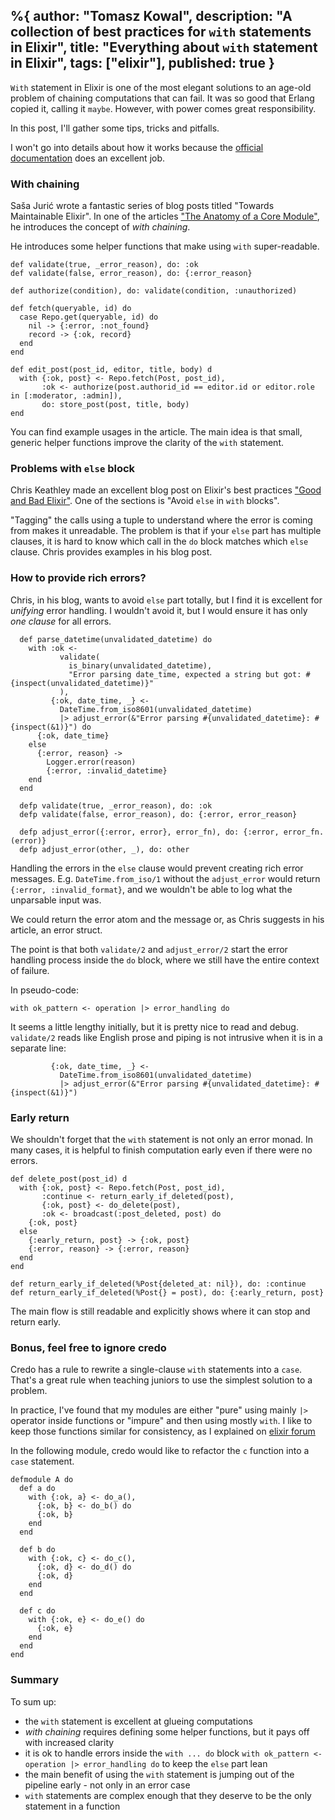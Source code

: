 %{
  author: "Tomasz Kowal",
  description: "A collection of best practices for `with` statements in Elixir",
  title: "Everything about `with` statement in Elixir",
  tags: ["elixir"],
  published: true
}
---

`With` statement in Elixir is one of the most elegant solutions to an age-old problem of chaining computations that can fail.
It was so good that Erlang copied it, calling it `maybe`. 
However, with power comes great responsibility.

In this post, I'll gather some tips, tricks and pitfalls.

I won't go into details about how it works because the [official documentation](https://hexdocs.pm/elixir/Kernel.SpecialForms.html#with/1) does an excellent job.
  
### With chaining

Saša Jurić wrote a fantastic series of blog posts titled "Towards Maintainable Elixir". In one of the articles ["The Anatomy of a Core Module"](https://medium.com/very-big-things/towards-maintainable-elixir-the-anatomy-of-a-core-module-b7372009ca6d), he introduces the concept of *with chaining*.

He introduces some helper functions that make using `with` super-readable.

```
def validate(true, _error_reason), do: :ok
def validate(false, error_reason), do: {:error_reason}

def authorize(condition), do: validate(condition, :unauthorized)

def fetch(queryable, id) do
  case Repo.get(queryable, id) do
    nil -> {:error, :not_found}
    record -> {:ok, record}
  end
end

def edit_post(post_id, editor, title, body) d
  with {:ok, post} <- Repo.fetch(Post, post_id),
       :ok <- authorize(post.authorid_id == editor.id or editor.role in [:moderator, :admin]),
       do: store_post(post, title, body)
end
```

You can find example usages in the article. The main idea is that small, generic helper functions improve the clarity of the `with` statement.

### Problems with `else` block

Chris Keathley made an excellent blog post on Elixir's best practices ["Good and Bad Elixir"](https://keathley.io/blog/good-and-bad-elixir.html). One of the sections is "Avoid `else` in `with` blocks".

"Tagging" the calls using a tuple to understand where the error is coming from makes it unreadable. The problem is that if your `else` part has multiple clauses, it is hard to know which call in the `do` block matches which `else` clause. Chris provides examples in his blog post.

### How to provide rich errors?

Chris, in his blog, wants to avoid `else` part totally, but I find it is excellent for *unifying* error handling. I wouldn't avoid it, but I would ensure it has only *one clause* for all errors.

```
  def parse_datetime(unvalidated_datetime) do
    with :ok <-
           validate(
             is_binary(unvalidated_datetime),
             "Error parsing date_time, expected a string but got: #{inspect(unvalidated_datetime)}"
           ),
         {:ok, date_time, _} <-
           DateTime.from_iso8601(unvalidated_datetime)
           |> adjust_error(&"Error parsing #{unvalidated_datetime}: #{inspect(&1)}") do
      {:ok, date_time}
    else
      {:error, reason} ->
        Logger.error(reason)
        {:error, :invalid_datetime}
    end
  end

  defp validate(true, _error_reason), do: :ok
  defp validate(false, error_reason), do: {:error, error_reason}

  defp adjust_error({:error, error}, error_fn), do: {:error, error_fn.(error)}
  defp adjust_error(other, _), do: other
```

Handling the errors in the `else` clause would prevent creating rich error messages. E.g. `DateTime.from_iso/1` without the `adjust_error` would return `{:error, :invalid_format}`, and we wouldn't be able to log what the unparsable input was.

We could return the error atom and the message or, as Chris suggests in his article, an error struct.

The point is that both `validate/2` and `adjust_error/2` start the error handling process inside the `do` block, where we still have the entire context of failure.

In pseudo-code:

```
with ok_pattern <- operation |> error_handling do
```

It seems a little lengthy initially, but it is pretty nice to read and debug. `validate/2` reads like English prose and piping is not intrusive when it is in a separate line:

```
         {:ok, date_time, _} <-
           DateTime.from_iso8601(unvalidated_datetime)
           |> adjust_error(&"Error parsing #{unvalidated_datetime}: #{inspect(&1)}")
```

### Early return

We shouldn't forget that the `with` statement is not only an error monad. In many cases, it is helpful to finish computation early even if there were no errors.

```
def delete_post(post_id) d
  with {:ok, post} <- Repo.fetch(Post, post_id),
       :continue <- return_early_if_deleted(post),
       {:ok, post} <- do_delete(post),
       :ok <- broadcast(:post_deleted, post) do
    {:ok, post}
  else
    {:early_return, post} -> {:ok, post}
    {:error, reason} -> {:error, reason}
  end
end

def return_early_if_deleted(%Post{deleted_at: nil}), do: :continue
def return_early_if_deleted(%Post{} = post), do: {:early_return, post}
```

The main flow is still readable and explicitly shows where it can stop and return early.

### Bonus, feel free to ignore credo

Credo has a rule to rewrite a single-clause `with` statements into a `case`.
That's a great rule when teaching juniors to use the simplest solution to a problem.

In practice, I've found that my modules are either "pure" using mainly `|>` operator inside functions or "impure" and then using mostly `with`.
I like to keep those functions similar for consistency, as I explained on [elixir forum](https://elixirforum.com/t/readability-of-single-clause-with-statements/52411/5?u=tomekowal)

In the following module, credo would like to refactor the `c` function into a `case` statement.

```
defmodule A do
  def a do
    with {:ok, a} <- do_a(),
      {:ok, b} <- do_b() do
      {:ok, b}
    end
  end

  def b do
    with {:ok, c} <- do_c(),
      {:ok, d} <- do_d() do
      {:ok, d}
    end
  end

  def c do
    with {:ok, e} <- do_e() do
      {:ok, e}
    end
  end
end
```

### Summary

To sum up:
- the `with` statement is excellent at glueing computations
- *with chaining* requires defining some helper functions, but it pays off with increased clarity
- it is ok to handle errors inside the `with ... do` block `with ok_pattern <- operation |> error_handling do` to keep the `else` part lean
- the main benefit of using the `with` statement is jumping out of the pipeline early - not only in an error case
- `with` statements are complex enough that they deserve to be the only statement in a function
